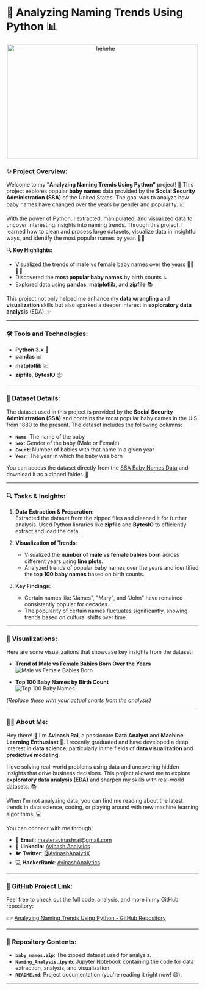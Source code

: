 # 👶 **Analyzing Naming Trends Using Python** 📊

<div style="text-align: center;">
  <img src="Image URL" alt="hehehe" width="500" height="300">
</div>


### **✨ Project Overview:**

Welcome to my **"Analyzing Naming Trends Using Python"** project! 🎉 This project explores popular **baby names** data provided by the **Social Security Administration (SSA)** of the United States. The goal was to analyze how baby names have changed over the years by gender and popularity. 📈

With the power of Python, I extracted, manipulated, and visualized data to uncover interesting insights into naming trends. Through this project, I learned how to clean and process large datasets, visualize data in insightful ways, and identify the most popular names by year. 👶💡

🔍 **Key Highlights:**
- Visualized the trends of **male** vs **female** baby names over the years 🧑‍🦰👩‍🦰
- Discovered the **most popular baby names** by birth counts 🔝
- Explored data using **pandas**, **matplotlib**, and **zipfile** 📚

This project not only helped me enhance my **data wrangling** and **visualization** skills but also sparked a deeper interest in **exploratory data analysis** (EDA). ✨

---

### **🛠️ Tools and Technologies:**

- **Python 3.x** 🐍
- **pandas** 📊
- **matplotlib** 📈
- **zipfile**, **BytesIO** 📦

---

### **📂 Dataset Details:**

The dataset used in this project is provided by the **Social Security Administration (SSA)** and contains the most popular baby names in the U.S. from 1880 to the present. The dataset includes the following columns:

- **`Name`**: The name of the baby
- **`Sex`**: Gender of the baby (Male or Female)
- **`Count`**: Number of babies with that name in a given year
- **`Year`**: The year in which the baby was born

You can access the dataset directly from the [SSA Baby Names Data](https://www.ssa.gov/oact/babynames/limits.html) and download it as a zipped folder. 🔽

---

### **🔍 Tasks & Insights:**

1. **Data Extraction & Preparation**:  
   Extracted the dataset from the zipped files and cleaned it for further analysis. Used Python libraries like **zipfile** and **BytesIO** to efficiently extract and load the data.

2. **Visualization of Trends**:  
   - Visualized the **number of male vs female babies born** across different years using **line plots**.
   - Analyzed trends of popular baby names over the years and identified the **top 100 baby names** based on birth counts.

3. **Key Findings**:  
   - Certain names like "James", "Mary", and "John" have remained consistently popular for decades.
   - The popularity of certain names fluctuates significantly, showing trends based on cultural shifts over time.

---

### **📸 Visualizations:**

Here are some visualizations that showcase key insights from the dataset:

- **Trend of Male vs Female Babies Born Over the Years**  
  ![Male vs Female Babies Born](https://via.placeholder.com/800x400.png?text=Trend+of+Male+vs+Female+Babies+Born)

- **Top 100 Baby Names by Birth Count**  
  ![Top 100 Baby Names](https://via.placeholder.com/800x400.png?text=Top+100+Baby+Names+by+Birth+Count)

*(Replace these with your actual charts from the analysis)*

---

### **👨‍💻 About Me:**

Hey there! 👋 I'm **Avinash Rai**, a passionate **Data Analyst** and **Machine Learning Enthusiast** 🚀. I recently graduated and have developed a deep interest in **data science**, particularly in the fields of **data visualization** and **predictive modeling**. 

I love solving real-world problems using data and uncovering hidden insights that drive business decisions. This project allowed me to explore **exploratory data analysis (EDA)** and sharpen my skills with real-world datasets. 📚

When I'm not analyzing data, you can find me reading about the latest trends in data science, coding, or playing around with new machine learning algorithms. 💻

You can connect with me through:

- 📧 **Email**: [masteravinashrai@gmail.com](mailto:masteravinashrai@gmail.com)
- 💼 **LinkedIn**: [Avinash Analytics](https://linkedin.com/in/avinashanalytics)
- 🐦 **Twitter**: [@AvinashAnalytiX](https://twitter.com/AvinashAnalytiX)
- 💻 **HackerRank**: [AvinashAnalytics](https://www.hackerrank.com/AvinashAnalytics)

---

### **📂 GitHub Project Link:**

Feel free to check out the full code, analysis, and more in my GitHub repository:

👉 [Analyzing Naming Trends Using Python - GitHub Repository](https://github.com/AvinashAnalytics/analyzing-naming-trends)

---

### **📁 Repository Contents:**
- **`baby_names.zip`**: The zipped dataset used for analysis.
- **`Naming_Analysis.ipynb`**: Jupyter Notebook containing the code for data extraction, analysis, and visualization.
- **`README.md`**: Project documentation (you're reading it right now! 😄).

---

